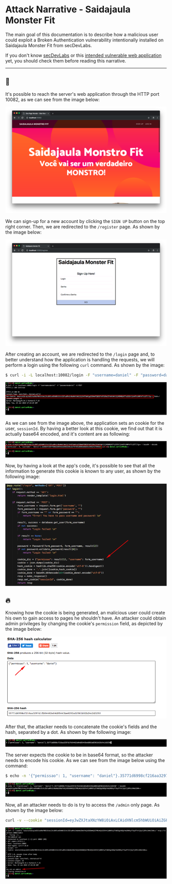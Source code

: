 # Attack Narrative - Saidajaula Monster Fit

The main goal of this documentation is to describe how a malicious user could exploit a Broken Authentication vulnerability intentionally installed on Saidajaula Monster Fit from secDevLabs.

If you don't know [secDevLabs](https://github.com/globocom/secDevLabs) or this [intended vulnerable web application](https://github.com/globocom/secDevLabs/tree/master/owasp-top10-2017-apps/a2/saidajaula-monster) yet, you should check them before reading this narrative.

----

## 👀

It's possible to reach the server's web application through the HTTP port 10082, as we can see from the image below:

<p align="center">
    <img src="../images/img1.png"/>
</p>

We can sign-up for a new account by clicking the `SIGN UP` button on the top right corner. Then, we are redirected to the `/register` page. As shown by the image below:

<p align="center">
    <img src="attack1.png"/>
</p>

After creating an account, we are redirected to the `/login` page and, to better understand how the application is handling the requests, we will perform a login using the following `curl` command. As shown by the image:

```sh
$ curl -i -L localhost:10082/login -F "username=daniel" -F "password=daniel" -X POST
```

<p align="center">
    <img src="attack2.png"/>
</p>

As we can see from the image above, the application sets an cookie for the user, `sessionId`. By having a better look at this cookie, we find out that it is actually base64 encoded, and it's content are as following:

<p align="center">
    <img src="attack3.png"/>
</p>

Now, by having a look at the app's code, it's possible to see that all the information to generate this cookie is known to any user, as shown by the following image:

<p align="center">
    <img src="attack4.png"/>
</p>

## 🔥

Knowing how the cookie is being generated, an malicious user could create his own to gain access to pages he shouldn't have. An attacker could obtain admin privileges by changing the cookie's `permission` field, as depicted by the image below:

<p align="center">
    <img src="attack5.png"/>
</p>

After that, the attacker needs to concatenate the cookie's fields and the hash, separated by a dot. As shown by the following image:

<p align="center">
    <img src="attack6.png"/>
</p>

The server expects the cookie to be in base64 format, so the attacker needs to encode his cookie. As we can see from the image below using the command:

```sh
$ echo -n '{"permissao": 1, "username": "daniel"}.35771d6998cf216aa3297d1fb54462e04d85443be6092a02961b52b24c2d3250' | base64
```

<p align="center">
    <img src="attack7.png"/>
</p>

Now, all an attacker needs to do is try to access the `/admin` only page. As shown by the image below:

```sh
curl -v --cookie "sessionId=eyJwZXJtaXNzYW8iOiAxLCAidXNlcm5hbWUiOiAiZGFuaWVsIn0uMzU3NzFkNjk5OGNmMjE2YWEzMjk3ZDFmYjU0NDYyZTA0ZDg1NDQzYmU2MDkyYTAyOTYxYjUyYjI0YzJkMzI1MA==" http://localhost:10082/admin
```

<p align="center">
    <img src="attack8.png"/>
</p>